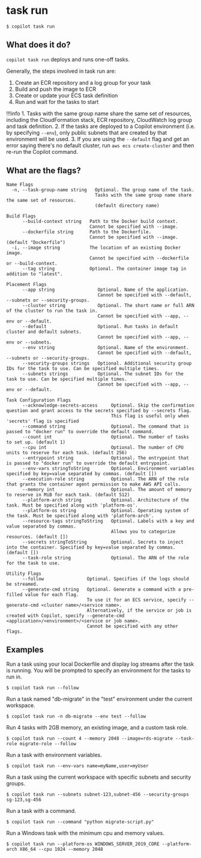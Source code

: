 # task run
```
$ copilot task run
```

## What does it do?
`copilot task run` deploys and runs one-off tasks.

Generally, the steps involved in task run are:

1. Create an ECR repository and a log group for your task
2. Build and push the image to ECR
3. Create or update your ECS task definition
4. Run and wait for the tasks to start

!!!info
    1. Tasks with the same group name share the same set of resources, including the CloudFormation stack, ECR repository, CloudWatch log group and task definition.
    2. If the tasks are deployed to a Copilot environment (i.e. by specifying `--env`), only public subnets that are created by that environment will be used. 
    3. If you are using the `--default` flag and get an error saying there's no default cluster, run `aws ecs create-cluster` and then re-run the Copilot command. 

## What are the flags?
```
Name Flags
  -n, --task-group-name string   Optional. The group name of the task. 
                                 Tasks with the same group name share the same set of resources. 
                                 (default directory name)

Build Flags
      --build-context string   Path to the Docker build context.
                               Cannot be specified with --image.
      --dockerfile string      Path to the Dockerfile.
                               Cannot be specified with --image. (default "Dockerfile")
  -i, --image string           The location of an existing Docker image.
                               Cannot be specified with --dockerfile or --build-context.
      --tag string             Optional. The container image tag in addition to "latest".

Placement Flags
      --app string                Optional. Name of the application.
                                  Cannot be specified with --default, --subnets or --security-groups.
      --cluster string            Optional. The short name or full ARN of the cluster to run the task in. 
                                  Cannot be specified with --app, --env or --default.
      --default                   Optional. Run tasks in default cluster and default subnets. 
                                  Cannot be specified with --app, --env or --subnets.
      --env string                Optional. Name of the environment.
                                  Cannot be specified with --default, --subnets or --security-groups.
      --security-groups strings   Optional. Additional security group IDs for the task to use. Can be specified multiple times.
      --subnets strings           Optional. The subnet IDs for the task to use. Can be specified multiple times.
                                  Cannot be specified with --app, --env or --default.

Task Configuration Flags
      --acknowledge-secrets-access     Optional. Skip the confirmation question and grant access to the secrets specified by --secrets flag. 
                                       This flag is useful only when 'secrets' flag is specified
      --command string                 Optional. The command that is passed to "docker run" to override the default command.
      --count int                      Optional. The number of tasks to set up. (default 1)
      --cpu int                        Optional. The number of CPU units to reserve for each task. (default 256)
      --entrypoint string              Optional. The entrypoint that is passed to "docker run" to override the default entrypoint.
      --env-vars stringToString        Optional. Environment variables specified by key=value separated by commas. (default [])
      --execution-role string          Optional. The ARN of the role that grants the container agent permission to make AWS API calls.
      --memory int                     Optional. The amount of memory to reserve in MiB for each task. (default 512)
      --platform-arch string           Optional. Architecture of the task. Must be specified along with 'platform-os'.
      --platform-os string             Optional. Operating system of the task. Must be specified along with 'platform-arch'.
      --resource-tags stringToString   Optional. Labels with a key and value separated by commas.
                                       Allows you to categorize resources. (default [])
      --secrets stringToString         Optional. Secrets to inject into the container. Specified by key=value separated by commas. (default [])
      --task-role string               Optional. The ARN of the role for the task to use.

Utility Flags
      --follow                Optional. Specifies if the logs should be streamed.
      --generate-cmd string   Optional. Generate a command with a pre-filled value for each flag.
                              To use it for an ECS service, specify --generate-cmd <cluster name>/<service name>.
                              Alternatively, if the service or job is created with Copilot, specify --generate-cmd <application>/<environment>/<service or job name>.
                              Cannot be specified with any other flags.
```

## Examples
Run a task using your local Dockerfile and display log streams after the task is running. 
You will be prompted to specify an environment for the tasks to run in.
```
$ copilot task run --follow
```

Run a task named "db-migrate" in the "test" environment under the current workspace.
```
$ copilot task run -n db-migrate --env test --follow
```

Run 4 tasks with 2GB memory, an existing image, and a custom task role.
```
$ copilot task run --count 4 --memory 2048 --image=rds-migrate --task-role migrate-role --follow
```

Run a task with environment variables.
```
$ copilot task run --env-vars name=myName,user=myUser
```

Run a task using the current workspace with specific subnets and security groups.
```
$ copilot task run --subnets subnet-123,subnet-456 --security-groups sg-123,sg-456
```

Run a task with a command.
```
$ copilot task run --command "python migrate-script.py"
```

Run a Windows task with the minimum cpu and memory values.
```
$ copilot task run --platform-os WINDOWS_SERVER_2019_CORE --platform-arch X86_64 --cpu 1024 --memory 2048
```

